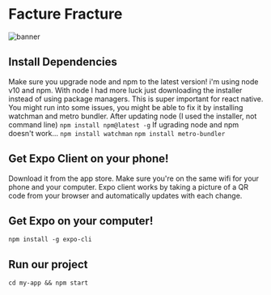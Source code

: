 # Facture Fracture
![banner](facture-fracture-banner.png)

## Install Dependencies
Make sure you upgrade node and npm to the latest version! i'm using node v10 and npm. With node I had more luck just downloading the installer instead of using package managers. This is super important for react native.
You might run into some issues, you might be able to fix it by installing watchman and metro bundler.
After updating node (I used the installer, not command line)
`npm install npm@latest -g`
If ugrading node and npm doesn't work...
`npm install watchman`
`npm install metro-bundler`

## Get Expo Client on your phone!
Download it from the app store. Make sure you're on the same wifi for your phone and your computer. Expo client works by taking a picture of a QR code from your browser and automatically updates with each change.

## Get Expo on your computer!
`npm install -g expo-cli`

## Run our project
`cd my-app && npm start`

